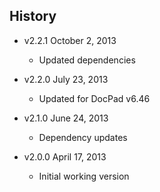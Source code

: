## History

- v2.2.1 October 2, 2013
	- Updated dependencies

- v2.2.0 July 23, 2013
	- Updated for DocPad v6.46

- v2.1.0 June 24, 2013
	- Dependency updates

- v2.0.0 April 17, 2013
	- Initial working version